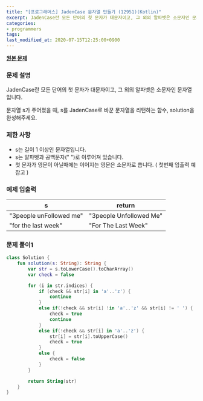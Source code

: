 ```yaml
---
title: "[프로그래머스] JadenCase 문자열 만들기 (12951)(Kotlin)"
excerpt: JadenCase란 모든 단어의 첫 문자가 대문자이고, 그 외의 알파벳은 소문자인 문자열입니다.
categories:
- programmers
tags:
last_modified_at: 2020-07-15T12:25:00+0900
---
```


**[원본 문제](https://programmers.co.kr/learn/courses/30/lessons/12951)**

### 문제 설명

JadenCase란 모든 단어의 첫 문자가 대문자이고, 그 외의 알파벳은 소문자인 문자열입니다.

문자열 s가 주어졌을 때, s를 JadenCase로 바꾼 문자열을 리턴하는 함수, solution을 완성해주세요.

### 제한 사항

  * s는 길이 1 이상인 문자열입니다.
  * s는 알파벳과 공백문자(" ")로 이루어져 있습니다.
  * 첫 문자가 영문이 아닐때에는 이어지는 영문은 소문자로 씁니다. ( 첫번째 입출력 예 참고 )

### 예제 입출력

|s|return|
|-|-|
|"3people unFollowed me"|"3people Unfollowed Me"|
|"for the last week"|"For The Last Week"|

### 문제 풀이1

```kotlin
class Solution {
    fun solution(s: String): String {
        var str = s.toLowerCase().toCharArray()
        var check = false

        for (i in str.indices) {
            if (check && str[i] in 'a'..'z') {
                continue
            }
            else if(!check && str[i] !in 'a'..'z' && str[i] != ' ') {
                check = true
                continue
            }
            else if(!check && str[i] in 'a'..'z') {
                str[i] = str[i].toUpperCase()
                check = true
            }
            else {
                check = false
            }
        }

        return String(str)
    }
}
```
